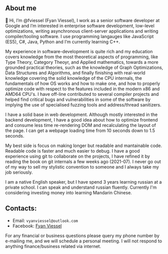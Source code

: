 ## About me

👋 Hi, I’m @fviessel (Fyan Viessel), I work as a senior software developer at Google and I’m interested in enterprise software development, low-level optimizations, writing asynchronous client-server applications and writing compiler/tooling software. I use programming langauges like JavaScript (ES5), C#, Java, Python and I’m currently learning C++.

My experience in software-development is quite rich and my education covers knowledge from the most theoretical aspects of programming, like Type Theory, Category Theoyr, and Applied mathematics, towards a more grounded practical theories, such as the knowledge of Graph Optimizations, Data Structures and Algorithms, and finally finishing with real-world knowledge covering the solid knowledge of the CPU internals, the fundamentals of how OS works and how to make one, and how to properly optimize code with respect to the features included in the modern x86 and AMD64 CPU's. I have off-line contributed to several compiler projects and helped find critical bugs and vulnerabilities in some of the software by implying the use of specialised fuzzing tools and address/thread sanitizers.

I have a solid base in web development. Although mostly interested in the backend development, I have a good idea about how to optimize frontend and consume less time re-rendering DOM and recalculating the layout of the page. I can get a webpage loading time from 10 seconds down to 1.5 seconds.

My best side is focus on making longer but readable and mantainable code. Readable code is faster and much easier to debug. I have a good experience using git to collaborate on the projects, I have refined it by reading the book on git internals a few weeks ago (2021-07). I never go out of my way to sell my stylistic convention to someone and I always take my job seriously.

I am a native English speaker, but I have spend 3 years learning russian at a private school. I can speak and understand russian fluently. Currently I'm considering investing money into learning Mandarin Chinese.

## Contacts:

- Email: `vyanviessel@outlook.com`
- Facebook: [Fyan Viessel](https://www.facebook.com/profile.php?id=100071104898080)

For any financial or business questions please query my phone number by e-mailing me, and we will schedule a personal meeting. I will not respond to anything finance/business related via internet.
